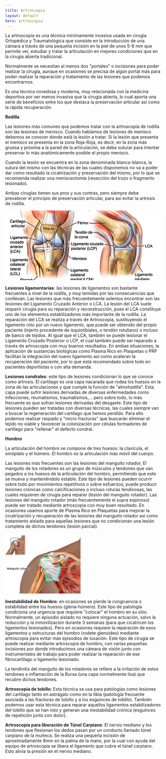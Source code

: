 ```yaml
---
title: Artroscopia
layout: default
hero: artroscopia
---
```


La artroscopia es una técnica mínimamente invasiva usada en cirugía Ortopédica y Traumatológica que consiste en la introducción de una cámara a través de una pequeña incisión en la piel de unos 5-8 mm que permite ver, estudiar y tratar la articulación en mejores condiciones que en la cirugía abierta tradicional.

Normalmente se necesitan al menos dos "portales" o incisiones para poder realizar la cirugía, aunque en ocasiones se precisa de algún portal más para poder realizar la reparación y tratamiento de las lesiones que podemos encontrarnos.

Es una técnica novedosa y moderna, muy relacionada con la medicina deportiva por ser menos invasiva que la cirugía abierta, lo cual aporta una serie de beneficios entre los que destaca la preservación articular así como la rápida recuperación.


**Rodilla**

Las lesiones más comunes que podemos tratar con la artroscopia de rodilla son las lesiones de menisco. Cuando hablamos de lesiones de menisco debemos se conocer dónde está la lesión a tratar. Si la lesión que presenta el menisco se presenta en la zona Roja-Roja, es decir, en la zona más gruesa y próxima a la pared de la articulación, se debe suturar para intentar preservar lo más anatómicamente posible el propio menisco.

Cuando la lesión se encuentra en la zona denominada blanca-blanca, la sutura del mismo con las técnicas de las cuales disponemos no va a poder dar como resultado la cicatrización y preservación del mismo, por lo que se recomienda realizar una meniscectomia (resección del trozo o fragmento lesionado).

Ambas cirugías tienen sus pros y sus contras, pero siempre debe prevalecer el principio de preservación articular, para así evitar la artrosis de rodilla.

![Ligamentarias](/assets/knee.png "Ligamentarias")

**Lesiones ligamentarias**: las lesiones de ligamentos son bastante frecuentes a nivel de la rodilla, y muy temidas por las consecuencias que conllevan. Las lesiones que más frecuentemente solemos encontrar son las lesiones del Ligamento Cruzado Anterior o LCA.
La lesión del LCA suele requerir cirugía para su reparación y reconstrucción, pues el LCA constituye uno de los elementos estabilizadores más importante de la rodilla.
La reparación del LCA se realiza a través de Artroscopia, sustituyendo el ligamento roto por un nuevo ligamento, que puede ser obtenido del propio paciente (injerto procedente de isquiotibiales, o tendón rotuliano) o incluso de banco de tejidos.
Al igual que el LCA, también se puede lesionar el Ligamento Cruzado Posterior o LCP,  el cual también puede ser reparado a través de artroscopia con muy buenos resultados.
En ambas situaciones, la aplicación de sustancias biológicas como Plasma Rico en Plaquetas o PRP facilitan la integración del nuevo ligamento así como aceleran la recuperación del paciente, por lo que está recomendado sobre todo en pacientes deportistas o con alta demanda.


**Lesiones condrales**: este tipo de lesiones condicionan lo que se conoce como artrosis. El cartílago es una capa nacarada que rodea los huesos en la zona de las articulaciones y que cumple la función de "almohadilla". Esta capa puede sufrir lesiones derivadas de diversas enfermedades como infecciones, reumatismos, traumatismos,... pero sobre todo, lo más frecuente es que sufran lesiones derivadas del desgaste. Este tipo de lesiones pueden ser tratadas con diversas técnicas, las cuales siempre van a buscar la regeneración del cartílago que hemos perdido. Para ello podemos realizar raspado y "micro fracturas" que buscarán eliminar el tejido no viable y favorecer la colonización por células formadores de cartílago para "rellenar" el defecto condral.

**Hombro**

La articulación del hombro se compone de tres huesos: la clavícula, el omóplato y el húmero. El hombro es la articulación más móvil del cuerpo.

Las lesiones más frecuentes son las lesiones del manguito rotador, El manguito de los rotadores es un grupo de músculos y tendones que van pegados a los huesos de la articulación del hombro, permitiendo que este se mueva y manteniéndolo estable.
Este tipo de lesiones pueden ocurrir sobre todo por movimientos repetitivos o sobre esfuerzos, puede producir lesiones crónicas como calcificaciones o incluso roturas tendinosas, las cuales requieren de cirugía para reparar (lesión del manguito rotador). Las lesiones del manguito rotador (más frecuentemente el supra espinoso) puede ser tratado mediante artroscopia con muy buen resultado.
En ocasiones usamos aporte de Plasma Rico en Plaquetas para mejorar la cicatrización y recuperación de las lesiones del manguito rotador así como tratamiento aislado para aquellas lesiones que no condicionan una lesión completa de dichos tendones (lesión parcial).

![Rotador](/assets/rotador.png "Rotador")

**Inestabilidad de Hombro**: en ocasiones se pierde la congruencia o estabilidad entre los huesos (glena-húmero). Este tipo de patología condiciona una urgencia que requiere "colocar" el hombro en su sitio. Normalmente, un episodio aislado no requiere ninguna actuación, salvo la reducción y la inmovilización durante 3 semanas (para que cicatricen los ligamentos lesionados). Pero en ocasiones requiere la reparación de esos ligamentos y estructuras del hombro (rodete glenoideo) mediante artroscopia para evitar más episodios de luxación.
Este tipo de cirugía se puede realizar mediante artroscopia de hombro, con varias pequeñas incisiones por donde introducimos una cámara de visión junto con instrumentales de trabajo para poder realizar la reparación de ese fibrocartílago o ligamento lesionado.

La tendinitis del manguito de los rotadores se refiere a la irritación de estos tendones e inflamación de la Bursa (una capa normalmente lisa) que recubre dichos tendones.

**Artroscopia de tobillo**:
Esta técnica se usa para patologías como lesiones del cartílago tanto en astrágalo como en la tibia (patología frecuente asociada a las fracturas de tobillo y a los esguinces de tobillo).
También podemos usar esta técnica para reparar aquellos ligamentos estabilizadores del tobillo que se han roto y generan una inestabilidad crónica (esguinces de repetición junto con dolor).
​

**Artroscopia para liberación de Túnel Carpiano**:
El nervio mediano y los tendones que flexionan los dedos pasan por un conducto llamado túnel carpiano de la muñeca. Se realiza una pequeña incisión de aproximadamente 8mm en la palma de la mano, por la cual con ayuda del equipo de artroscopia  se libera el ligamento que cubre el túnel carpiano. Esto alivia la presión en el nervio mediano.
